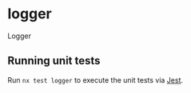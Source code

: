 # logger

Logger

## Running unit tests

Run `nx test logger` to execute the unit tests via [Jest](https://jestjs.io).
